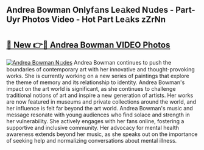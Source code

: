 ## Andrea Bowman Onlyf𝚊ns Le𝚊ked N𝚞des - Part-Uyr Photos Video - Hot Part Le𝚊ks zZrNn

# <h2><a href="http://ab94335.deff.icu/?id=Andrea+Bowman">🔗 New 👉🔴 Andrea Bowman VIDEO Photos</a></h2>

[![Andrea Bowman N𝚞des](https://i.imgur.com/rIISA9y.gif)](http://ab94335.deff.icu/?id=Andrea+Bowman)
Andrea Bowman continues to push the boundaries of contemporary art with her innovative and thought-provoking works. She is currently working on a new series of paintings that explore the theme of memory and its relationship to identity. Andrea Bowman's impact on the art world is significant, as she continues to challenge traditional notions of art and inspire a new generation of artists. Her works are now featured in museums and private collections around the world, and her influence is felt far beyond the art world. Andrea Bowman's music and message resonate with young audiences who find solace and strength in her vulnerability. She actively engages with her fans online, fostering a supportive and inclusive community. Her advocacy for mental health awareness extends beyond her music, as she speaks out on the importance of seeking help and normalizing conversations about mental illness.
